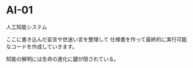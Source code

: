 
# AI-01
人工知能システム
  
ここに書き込んだ妄言や世迷い言を整理して
仕様書を作って最終的に実行可能なコードを作成していきます。


知能の解明には生命の進化に鍵が隠されている。
  
  

